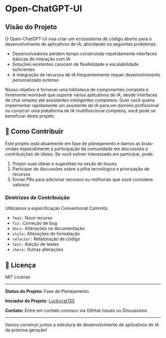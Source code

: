 # Open-ChatGPT-UI

## Visão do Projeto

O Open-ChatGPT-UI visa criar um ecossistema de código aberto para o desenvolvimento de aplicativos de IA, abordando os seguintes problemas:

- Desenvolvedores perdem tempo construindo repetidamente interfaces básicas de interação com IA
- Soluções existentes carecem de flexibilidade e escalabilidade suficientes
- A integração de recursos de IA frequentemente requer desenvolvimento personalizado extenso

Nosso objetivo é fornecer uma biblioteca de componentes completa e livremente montável que suporte vários aplicativos de IA, desde interfaces de chat simples até assistentes inteligentes complexos. Quer você queira implementar rapidamente um assistente de IA para um domínio profissional ou construir uma plataforma de IA multifuncional complexa, você pode se beneficiar deste projeto.

## 🤝 Como Contribuir

Este projeto está atualmente em fase de planejamento e damos as boas-vindas especialmente à participação da comunidade em discussões e contribuições de ideias. Se você estiver interessado em participar, pode:

1. Propor suas ideias e sugestões na seção de Issues
2. Participar de discussões sobre a pilha tecnológica e priorização de recursos
3. Enviar PRs para adicionar recursos ou melhorias que você considere valiosos

### Diretrizes de Contribuição

Utilizamos a especificação Conventional Commits:
- `feat:` Novo recurso
- `fix:` Correção de bug
- `docs:` Alterações na documentação
- `style:` Alterações de formatação
- `refactor:` Refatoração de código
- `test:` Adição de testes
- `chore:` Outras alterações

## 📄 Licença

MIT License

---

**Status do Projeto:** Fase de Planejamento

**Iniciador do Projeto:** [Luckycat133](https://github.com/Luckycat133)

**Contato:** Entre em contato conosco via GitHub Issues ou Discussions

---

Vamos construir juntos a estrutura de desenvolvimento de aplicativos de IA da próxima geração!